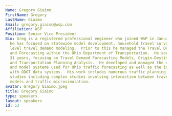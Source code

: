 ```yaml
---
Name: Gregory Giaimo
FirstName: Gregory
LastName: Giaimo
Email: gregory.giaimo@wsp.com
Affiliation: WSP
Position: Senior Vice President
Bio: Greg is a registered professional engineer who joined WSP in January 2023 where
  he has focused on statewide model development, household travel surveys and project
  level travel demand modeling.  Prior to this he managed the Travel Demand Modeling
  and Forecasting within the Ohio Department of Transportation.  He served ODOT for
  31 years, focusing on Travel Demand Forecasting Models, Origin-Destination Surveys
  and Transportation Planning Analysis.  He developed and managed the data collection
  and model systems used for Ohio traffic forecasting as well as the interactions
  with ODOT data systems.  His work includes numerous traffic planning and corridor
  studies including complex studies involving interaction between travel demand forecasting
  models and traffic microsimulation.
avatar: Gregory Giaimo.jpeg
title: Gregory Giaimo
type: speakers
layout: speakers
id: 53
---
```

